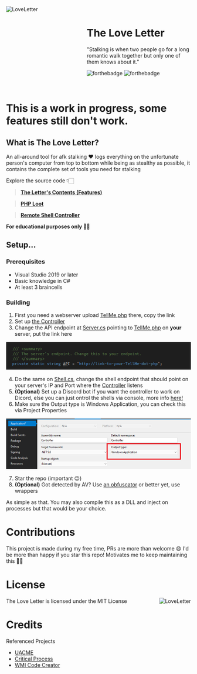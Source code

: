 ﻿﻿<div>
  <img width="220" height="210" align="left" src="https://i.ibb.co/1XbwZfX/image-removebg-preview-5.png" alt="LoveLetter"/>
  <br>
  <h1>The Love Letter</h1>
  <p>"Stalking is when two people go for a long romantic walk together but only one of them knows about it."</p>
</div>

![forthebadge](https://forthebadge.com/images/badges/built-with-love.svg)
![forthebadge](https://forthebadge.com/images/badges/made-with-c-sharp.svg)

<br/>

# **This is a work in progress, some features still don't work.**

## What is The Love Letter?
An all-around tool for afk stalking ❤️ logs everything on the unfortunate person's computer from top to bottom while being as stealthy as possible, it contains the complete set of tools you need for stalking

Explore the source code 👇🏻
> [**The Letter's Contents (Features)**](Client/Armitage/README.md)

> [**PHP Loot**](Server/)

> [**Remote Shell Controller**](Controller/)

**For educational purposes only 🤷‍♀️** 
## Setup...
### Prerequisites
- Visual Studio 2019 or later
- Basic knowledge in C#
- At least 3 braincells
### Building
1. First you need a webserver upload [TellMe.php](Server/TellMe.php) there, copy the link
1. Set up [the Controller](Controller/)
1. Change the API endpoint at [Server.cs](Client/Communication/Server.cs) pointing to [TellMe.php](Server/TellMe.php) on **your** server, put the link here
<p align="center">
 <img src="Repo/Images/0.png"/>
</p> 

4. Do the same on [Shell.cs](Armitage/Shell.cs), change the shell endpoint that should point on your server's IP and Port where the [Controller](Controller/) listens
5. **(Optional)** Set up a Discord bot if you want the controller to work on Dicord, else you can just ontrol the shells via console, more info [here!](Controller/README.md)
6. Make sure the Output type is Windows Application, you can check this via Project Properties
<p align="center">
 <img src="Repo/Images/5.png"/>
</p> 

7. Star the repo (important 😉)
8. **(Optional)** Got detected by AV? Use [an obfuscator](https://github.com/mkaring/ConfuserEx) or better yet, use wrappers

As simple as that. You may also compile this as a DLL and inject on processes but that would be your choice.
# Contributions
This project is made during my free time, PRs are more than welcome 😄 I'd be more than happy if you star this repo! Motivates me to keep maintaining this 👍🏻
# License
The Love Letter is licensed under the MIT License
<img height="50" align="right" src="https://upload.wikimedia.org/wikipedia/commons/0/0c/MIT_logo.svg" alt="LoveLetter"/>

# Credits
Referenced Projects 

- [UACME](https://github.com/hfiref0x/UACME)
- [Critical Process](https://github.com/CnAoKip/CriticalProcess)
- [WMI Code Creator](https://www.microsoft.com/en-ph/download/details.aspx?id=8572)
